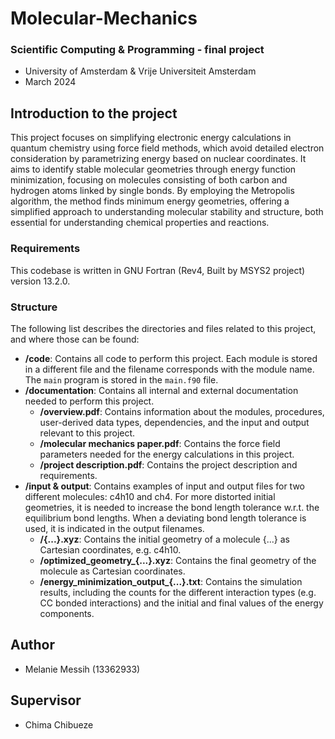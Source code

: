 # Molecular-Mechanics

### Scientific Computing & Programming - final project 
- University of Amsterdam & Vrije Universiteit Amsterdam
- March 2024

## Introduction to the project

This project focuses on simplifying electronic energy calculations in quantum chemistry using force field methods, which avoid detailed electron consideration by parametrizing energy based on nuclear coordinates. It aims to identify stable molecular geometries through energy function minimization, focusing on molecules consisting of both carbon and hydrogen atoms linked by single bonds. By employing the Metropolis algorithm, the method finds minimum energy geometries, offering a simplified approach to understanding molecular stability and structure, both essential for understanding chemical properties and reactions.

### Requirements

This codebase is written in GNU Fortran (Rev4, Built by MSYS2 project) version 13.2.0.


### Structure

The following list describes the directories and files related to this project, and where those can be found:

- **/code**: Contains all code to perform this project. Each module is stored in a different file and the filename corresponds with the module name. The `main` program is stored in the `main.f90` file.
- **/documentation**: Contains all internal and external documentation needed to perform this project. 
  - **/overview.pdf**: Contains information about the modules, procedures, user-derived data types, dependencies, and the input and output relevant to this project.
  - **/molecular mechanics paper.pdf**: Contains the force field parameters needed for the energy calculations in this project.
  - **/project description.pdf**: Contains the project description and requirements.
- **/input & output**: Contains examples of input and output files for two different molecules: c4h10 and ch4. For more distorted initial geometries, it is needed to increase the bond length tolerance w.r.t. the equilibrium bond lengths. When a deviating bond length tolerance is used, it is indicated in the output filenames. 
  - **/{...}.xyz**: Contains the initial geometry of a molecule {...} as Cartesian coordinates, e.g. c4h10.
  - **/optimized_geometry_{...}.xyz**: Contains the final geometry of the molecule as Cartesian coordinates.
  - **/energy_minimization_output_{...}.txt**: Contains the simulation results, including the counts for the different interaction types (e.g. CC bonded interactions) and the initial and final values of the energy components. 


## Author
- Melanie Messih (13362933)

## Supervisor
- Chima Chibueze
